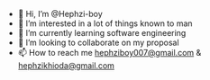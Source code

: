 - 👋 Hi, I’m @Hephzi-boy
- 👀 I’m interested in a lot of things known to man 
- 🌱 I’m currently learning software engineering 
- 💞️ I’m looking to collaborate on my proposal 
- 📫 How to reach me hephziboy007@gmail.com & hephzikhioda@gmail.com 

<!---
Hephzi-boy/Hephzi-boy is a ✨ special ✨ repository because its `README.md` (this file) appears on your GitHub profile.
You can click the Preview link to take a look at your changes.
--->
